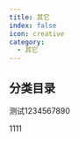 ```yaml
---
title: 其它
index: false
icon: creative
category:
  - 其它
---
```


## 分类目录
测试1234567890

1111
<ArticlesMenu />
